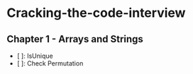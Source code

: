 # Cracking-the-code-interview

## Chapter 1 - Arrays and Strings
- [ ]: IsUnique
- [ ]: Check Permutation
